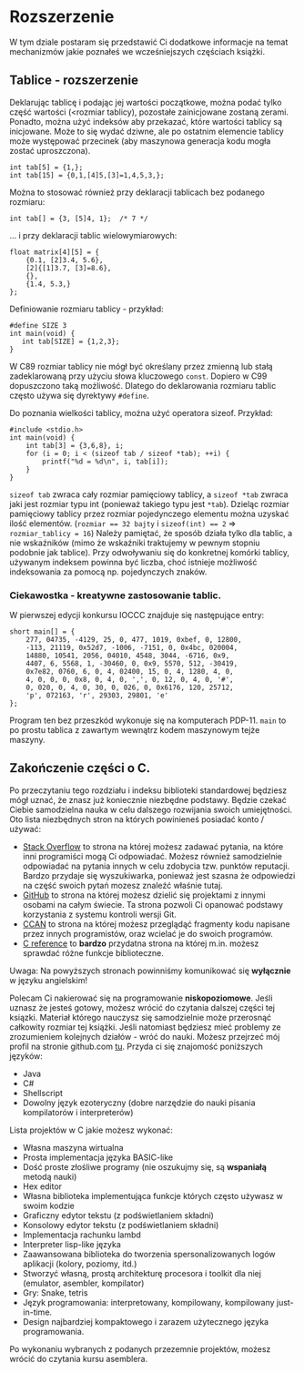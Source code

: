 
# Rozszerzenie

W tym dziale postaram się przedstawić Ci dodatkowe informacje na temat mechanizmów jakie poznałeś we wcześniejszych częściach książki.

## Tablice - rozszerzenie

Deklarując tablicę i podając jej wartości początkowe, można podać tylko część wartości (<rozmiar tablicy), pozostałe zainicjowane zostaną zerami. Ponadto, można użyć indeksów aby przekazać, które wartości tablicy są inicjowane. Może to się wydać dziwne, ale po ostatnim elemencie tablicy może występować przecinek (aby maszynowa generacja kodu mogła zostać uproszczona).

```
int tab[5] = {1,};
int tab[15] = {0,1,[4]5,[3]=1,4,5,3,};
```

Można to stosować również przy deklaracji tablicach bez podanego rozmiaru:

```
int tab[] = {3, [5]4, 1};  /* 7 */
```

... i przy deklaracji tablic wielowymiarowych:

```
float matrix[4][5] = {
    {0.1, [2]3.4, 5.6},
    [2]{[1]3.7, [3]=8.6},
    {},
    {1.4, 5.3,}
};
```

Definiowanie rozmiaru tablicy - przykład:

```
#define SIZE 3
int main(void) {
   int tab[SIZE] = {1,2,3};
}
```

W C89 rozmiar tablicy nie mógł być określany przez zmienną lub stałą zadeklarowaną przy użyciu słowa kluczowego `const`. Dopiero w C99 dopuszczono taką możliwość. Dlatego do deklarowania rozmiaru tablic często używa się dyrektywy `#define`.

Do poznania wielkości tablicy, można użyć operatora sizeof. Przykład:

```
#include <stdio.h>
int main(void) {
    int tab[3] = {3,6,8}, i;
    for (i = 0; i < (sizeof tab / sizeof *tab); ++i) {
        printf("%d = %d\n", i, tab[i]);
    }
}
```

`sizeof tab` zwraca cały rozmiar pamięciowy tablicy, a `sizeof *tab` zwraca jaki jest rozmiar typu int (ponieważ takiego typu jest `*tab`). Dzieląc rozmiar pamięciowy tablicy przez rozmiar pojedynczego elementu można uzyskać ilość elementów. (`rozmiar == 32 bajty` i `sizeof(int) == 2` => `rozmiar_tablicy = 16`) Należy pamiętać, że sposób działa tylko dla tablic, a nie wskaźników (mimo że wskaźniki traktujemy w pewnym stopniu podobnie jak tablice). Przy odwoływaniu się do konkretnej komórki tablicy, używanym indeksem powinna być liczba, choć istnieje możliwość indeksowania za pomocą np. pojedynczych znaków.

### Ciekawostka - kreatywne zastosowanie tablic.

W pierwszej edycji konkursu IOCCC znajduje się następujące entry:

```
short main[] = {
    277, 04735, -4129, 25, 0, 477, 1019, 0xbef, 0, 12800,
    -113, 21119, 0x52d7, -1006, -7151, 0, 0x4bc, 020004,
    14880, 10541, 2056, 04010, 4548, 3044, -6716, 0x9,
    4407, 6, 5568, 1, -30460, 0, 0x9, 5570, 512, -30419,
    0x7e82, 0760, 6, 0, 4, 02400, 15, 0, 4, 1280, 4, 0,
    4, 0, 0, 0, 0x8, 0, 4, 0, ',', 0, 12, 0, 4, 0, '#',
    0, 020, 0, 4, 0, 30, 0, 026, 0, 0x6176, 120, 25712,
    'p', 072163, 'r', 29303, 29801, 'e'
};
```

Program ten bez przeszkód wykonuje się na komputerach PDP-11. `main` to po prostu tablica z zawartym wewnątrz kodem maszynowym tejże maszyny.

## Zakończenie części o C.

Po przeczytaniu tego rozdziału i indeksu biblioteki standardowej będziesz mógł uznać, że znasz już koniecznie niezbędne podstawy. Będzie czekać Ciebie samodzielna nauka w celu dalszego rozwijania swoich umiejętności. Oto lista niezbędnych stron na których powinieneś posiadać konto / używać:

 * [Stack Overflow](https://stackoverflow.com/tags/c/info) to strona na której możesz zadawać pytania, na które inni programiści mogą Ci odpowiadać. Możesz również samodzielnie odpowiadać na pytania innych w celu zdobycia tzw. punktów reputacji. Bardzo przydaje się wyszukiwarka, ponieważ jest szasna że odpowiedzi na część swoich pytań mozesz znaleźć właśnie tutaj.
 * [GitHub](https://github.com) to strona na której możesz dzielić się projektami z innymi osobami na całym świecie. Ta strona pozwoli Ci opanować podstawy korzystania z systemu kontroli wersji Git.
 * [CCAN](https://ccodearchive.net/index.html) to strona na której możesz przeglądąć fragmenty kodu napisane przez innych programistów, oraz wcielać je do swoich programów.
 * [C reference](https://en.cppreference.com/w/c) to **bardzo** przydatna strona na której m.in. możesz sprawdać różne funkcje biblioteczne.

Uwaga: Na powyższych stronach powinniśmy komunikować się **wyłącznie** w języku angielskim!

Polecam Ci nakierować się na programowanie **niskopoziomowe**. Jeśli uznasz że jesteś gotowy, możesz wrócić do czytania dalszej części tej ksiązki. Materiał którego nauczysz się samodzielnie może przerosnąć całkowity rozmiar tej książki. Jeśli natomiast będziesz mieć problemy ze zrozumieniem kolejnych działów - wróć do nauki. Możesz przejrzeć mój profil na stronie github.com [tu](https://github.com/kspalaiologos/). Przyda ci się znajomość poniższych języków:
 * Java
 * C#
 * Shellscript
 * Dowolny język ezoteryczny (dobre narzędzie do nauki pisania kompilatorów i interpreterów)

Lista projektów w C jakie możesz wykonać:
 * Własna maszyna wirtualna
 * Prosta implementacja języka BASIC-like
 * Dość proste złośliwe programy (nie oszukujmy się, są **wspaniałą** metodą nauki)
 * Hex editor
 * Własna biblioteka implementująca funkcje których często używasz w swoim kodzie
 * Graficzny edytor tekstu (z podświetlaniem składni)
 * Konsolowy edytor tekstu (z podświetlaniem składni)
 * Implementacja rachunku lambd
 * Interpreter lisp-like języka
 * Zaawansowana biblioteka do tworzenia spersonalizowanych logów aplikacji (kolory, poziomy, itd.)
 * Stworzyć własną, prostą architekturę procesora i toolkit dla niej (emulator, asembler, kompilator)
 * Gry: Snake, tetris
 * Język programowania: interpretowany, kompilowany, kompilowany just-in-time.
 * Design najbardziej kompaktowego i zarazem użytecznego języka programowania.
 
Po wykonaniu wybranych z podanych przezemnie projektów, możesz wrócić do czytania kursu asemblera.


